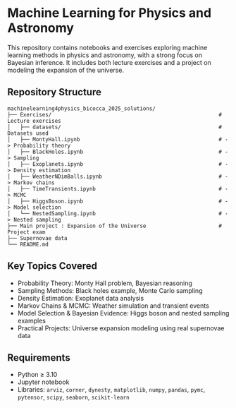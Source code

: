 # Machine Learning for Physics and Astronomy

This repository contains notebooks and exercises exploring machine learning methods in physics and astronomy, with a strong focus on Bayesian inference. It includes both lecture exercises and a project on modeling the expansion of the universe.

## Repository Structure

    machinelearning4physics_bicocca_2025_solutions/
    ├── Exercises/                                                     # Lecture exercises
    │   ├── datasets/                                                  # Datasets used
    │   ├── MontyHall.ipynb                                            # -> Probability theory
    │   ├── BlackHoles.ipynb                                           # -> Sampling
    │   ├── Exoplanets.ipynb                                           # -> Density estimation
    │   ├── WeatherNDimBalls.ipynb                                     # -> Markov chains
    │   ├── TimeTransients.ipynb                                       # -> MCMC
    │   ├── HiggsBoson.ipynb                                           # -> Model selection
    │   └── NestedSampling.ipynb                                       # -> Nested sampling
    ├── Main project : Expansion of the Universe                       # Project exam
    ├── Supernovae data
    └── README.md                 

## Key Topics Covered
- Probability Theory: Monty Hall problem, Bayesian reasoning
- Sampling Methods: Black holes example, Monte Carlo sampling
- Density Estimation: Exoplanet data analysis
- Markov Chains & MCMC: Weather simulation and transient events
- Model Selection & Bayesian Evidence: Higgs boson and nested sampling examples
- Practical Projects: Universe expansion modeling using real supernovae data

## Requirements
- Python ≥ 3.10
- Jupyter notebook
- Libraries: `arviz`, `corner`, `dynesty`, `matplotlib`, `numpy`, `pandas`, `pymc`, `pytensor`, `scipy`, `seaborn`, `scikit-learn`




